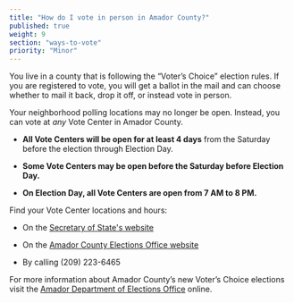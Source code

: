```yaml
---
title: "How do I vote in person in Amador County?"
published: true
weight: 9
section: "ways-to-vote"
priority: "Minor"
---
```


You live in a county that is following the “Voter’s Choice” election rules. If you are registered to vote, you will get a ballot in the mail and can choose whether to mail it back, drop it off, or instead vote in person.

Your neighborhood polling locations may no longer be open. Instead, you can vote at *any* Vote Center in Amador County.   

- **All Vote Centers will be open for at least 4 days** from the Saturday before the election through Election Day.

- **Some Vote Centers may be open before the Saturday before Election Day.**

- **On Election Day, all Vote Centers are open from 7 AM to 8 PM.**  

Find your Vote Center locations and hours:  

- On the [Secretary of State's website](https://caearlyvoting.sos.ca.gov/) 

- On the [Amador County Elections Office website](https://www.amadorgov.org/government/elections/vote-center-and-ballot-drop-off-locations)   

- By calling (209) 223-6465   

For more information about Amador County’s new Voter’s Choice elections visit the [Amador Department of Elections Office](https://www.amadorgov.org/government/elections/voter-s-choice-act) online.
